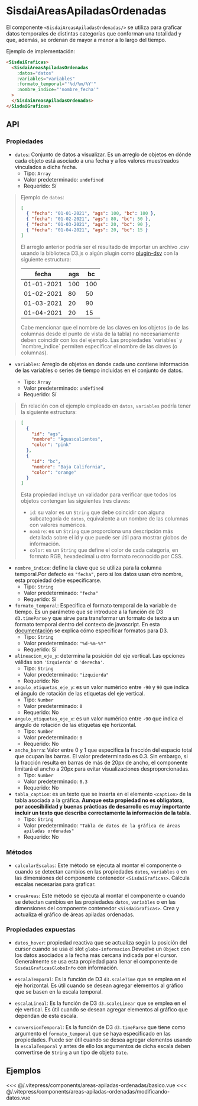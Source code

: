 <script setup>
    import Basico from "../../.vitepress/components/areas-apiladas-ordenadas/basico.vue";
    import ModificandoDatos from "../../.vitepress/components/areas-apiladas-ordenadas/modificando-datos.vue";
</script>

# SisdaiAreasApiladasOrdenadas

El componente `<SisdaiAreasApiladasOrdenadas/>` se utiliza para graficar datos temporales de distintas categorías que conforman una totalidad y que, además, se ordenan de mayor a menor a lo largo del tiempo.

Ejemplo de implementación:

```html
<SisdaiGraficas>
  <SisdaiAreasApiladasOrdenadas
    :datos="datos"
    :variables="variables"
    :formato_temporal="'%d/%m/%Y'"
    :nombre_indice="'nombre_fecha'"
  >
  </SisdaiAreasApiladasOrdenadas>
</SisdaiGraficas>
```

## API

### Propiedades

- `datos`: Conjunto de datos a visualizar. Es un arreglo de objetos en dónde cada objeto está asociado a una fecha y a los valores muestreados vinculados a dicha fecha.
  - Tipo: `Array`
  - Valor predeterminado: `undefined`
  - Requerido: Sí

> Ejemplo de `datos`:
>
> ```json
> [
>   { "fecha": "01-01-2021", "ags": 100, "bc": 100 },
>   { "fecha": "01-02-2021", "ags": 80, "bc": 50 },
>   { "fecha": "01-03-2021", "ags": 20, "bc": 90 },
>   { "fecha": "01-04-2021", "ags": 20, "bc": 15 }
> ]
> ```
>
> El arreglo anterior podría ser el resultado de importar un archivo .csv usando la biblioteca D3.js o algún plugin como [plugin-dsv](https://www.npmjs.com/package/@rollup/plugin-dsv) con la siguiente estructura:
>
> <table>
> <thead>
> <tr>
> <th>fecha</th>
> <th>ags</th>
> <th>bc</th>
> </tr>
> </thead>
> <tbody>
> <tr>
> <td>01-01-2021</td>
> <td>100</td>
> <td>100</td>
> </tr>
> <tr>
> <td>01-02-2021</td>
> <td>80</td>
> <td>50</td>
> </tr>
> <tr>
> <td>01-03-2021</td>
> <td>20</td>
> <td>90</td>
> </tr>
> <tr>
> <td>01-04-2021</td>
> <td>20</td>
> <td>15</td>
> </tr>
> </tbody>
> </table>
> Cabe mencionar que el nombre de las claves en los objetos  (o de las columnas desde el punto de vista de la tabla) no necesariamente deben coincidir con los del ejemplo. Las propiedades `variables` y `nombre_indice` permiten especificar el nombre de las claves (o columnas).

- `variables`: Arreglo de objetos en donde cada uno contiene información de las variables o series de tiempo incluidas en el conjunto de datos.

  - Tipo: `Array`
  - Valor predeterminado: `undefined`
  - Requerido: Sí

> En relación con el ejemplo empleado en `datos`, `variables` podría tener la siguiente estructura:

> ```json
> [
>   {
>     "id": "ags",
>     "nombre": "Aguascalientes",
>     "color": "pink"
>   },
>   {
>     "id": "bc",
>     "nombre": "Baja California",
>     "color": "orange"
>   }
> ]
> ```
>
> Esta propiedad incluye un validador para verificar que todos los objetos contengan las siguientes tres claves:
>
> - `id`: su valor es un `String` que debe coincidir con alguna subcategoría de `datos`, equivalente a un nombre de las columnas con valores numéricos.
> - `nombre`: es un `String` que proporciona una descripción más detallada sobre el id y que puede ser útil para mostrar globos de información.
> - `color`: es un `String` que define el color de cada categoría, en formato RGB, hexadecimal u otro formato reconocido por CSS.

- `nombre_indice`: define la clave que se utiliza para la columna temporal.Por defecto es `"fecha"`, pero si los datos usan otro nombre, esta propiedad debe especificarse.
  - Tipo: `String`
  - Valor predeterminado: `"fecha"`
  - Requerido: Sí
- `formato_temporal`: Especifica el formato temporal de la variable de tiempo. Es un parámetro que se introduce a la función de D3 `d3.timeParse` y que sirve para transformar un formato de texto a un formato temporal dentro del contexto de javascript. En esta [documentación](https://d3-wiki.readthedocs.io/zh-cn/master/Time-Formatting/) se explica cómo especificar formatos para D3.
  - Tipo: `String`
  - Valor predeterminado: `"%d-%m-%Y"`
  - Requerido: Sí
- `alineacion_eje_y`: determina la posición del eje vertical. Las opciones válidas son `'izquierda'` o `'derecha'`.
  - Tipo: `String`
  - Valor predeterminado: `"izquierda"`
  - Requerido: No
- `angulo_etiquetas_eje_y`: es un valor numérico entre `-90` y `90` que indica el ángulo de rotación de las etiquetas del eje vertical.
  - Tipo: `Number`
  - Valor predeterminado: `0`
  - Requerido: No
- `angulo_etiquetas_eje_x`: es un valor numérico entre `-90` que indica el ángulo de rotación de las etiquetas eje horizontal.
  - Tipo: `Number`
  - Valor predeterminado: `0`
  - Requerido: No
- `ancho_barra`: Valor entre 0 y 1 que especifica la fracción del espacio total que ocupan las barras. El valor predeterminado es 0.3. Sin embargo, si la fracción resulta en barras de más de 20px de ancho, el componente limitará el ancho a 20px para evitar visualizaciones desproporcionadas.
  - Tipo: `Number`
  - Valor predeterminado: `0.3`
  - Requerido: No
- `tabla_caption`: es un texto que se inserta en el elemento `<caption>` de la tabla asociada a la gráfica. **Aunque esta propiedad no es obligatora, por accesibilidad y buenas prácticas de desarrollo es muy importante incluir un texto que describa correctamente la información de la tabla**.
  - Tipo: `String`
  - Valor predeterminado: `"Tabla de datos de la gráfica de áreas  apiladas ordenadas"`
  - Requerido: No

### Métodos

- `calcularEscalas`: Este método se ejecuta al montar el componente o cuando se detectan cambios en las propiedades `datos`, `variables` o en las dimensiones del componente contenedor `<SisdaiGraficas>`. Calcula escalas necesarias para graficar.

- `creaAreas`: Este método se ejecuta al montar el componente o cuando se detectan cambios en las propiedades `datos`, `variables` o en las dimensiones del componente contenedor `<SisdaiGraficas>`. Crea y actualiza el gráfico de áreas apiladas ordenadas.

### Propiedades expuestas

- `datos_hover`: propiedad reactiva que se actualiza según la posición del cursor cuando se usa el slot `globo-informacion`.Devuelve un `Object` con los datos asociados a la fecha más cercana indicada por el cursor. Generalmente se usa esta propiedad para llenar el componente de `SisdaiGraficasGloboInfo` con información.

- `escalaTemporal`: Es la función de D3 `d3.scaleTime` que se emplea en el eje horizontal. Es útil cuando se desean agregar elementos al gráfico que se basen en la escala temporal.
- `escalaLineal`: Es la función de D3 `d3.scaleLinear` que se emplea en el eje vertical. Es útil cuando se desean agregar elementos al gráfico que dependan de esta escala.
- `conversionTemporal`: Es la función de D3 `d3.timeParse` que tiene como argumento el `formato_temporal` que se haya especificado en las propiedades. Puede ser útil cuando se desea agregar elementos usando la `escalaTemporal` y antes de ello los argumentos de dicha escala deben convertirse de `String` a un tipo de objeto `Date`.

## Ejemplos

<Basico/>
<<< @/.vitepress/components/areas-apiladas-ordenadas/basico.vue
<ModificandoDatos/>
<<< @/.vitepress/components/areas-apiladas-ordenadas/modificando-datos.vue

